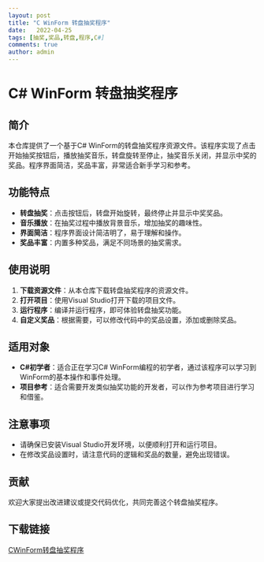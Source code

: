 ```yaml
---
layout: post
title: "C WinForm 转盘抽奖程序"
date:   2022-04-25
tags: [抽奖,奖品,转盘,程序,C#]
comments: true
author: admin
---
```

# C# WinForm 转盘抽奖程序

## 简介

本仓库提供了一个基于C# WinForm的转盘抽奖程序资源文件。该程序实现了点击开始抽奖按钮后，播放抽奖音乐，转盘旋转至停止，抽奖音乐关闭，并显示中奖的奖品。程序界面简洁，奖品丰富，非常适合新手学习和参考。

## 功能特点

- **转盘抽奖**：点击按钮后，转盘开始旋转，最终停止并显示中奖奖品。
- **音乐播放**：在抽奖过程中播放背景音乐，增加抽奖的趣味性。
- **界面简洁**：程序界面设计简洁明了，易于理解和操作。
- **奖品丰富**：内置多种奖品，满足不同场景的抽奖需求。

## 使用说明

1. **下载资源文件**：从本仓库下载转盘抽奖程序的资源文件。
2. **打开项目**：使用Visual Studio打开下载的项目文件。
3. **运行程序**：编译并运行程序，即可体验转盘抽奖功能。
4. **自定义奖品**：根据需要，可以修改代码中的奖品设置，添加或删除奖品。

## 适用对象

- **C#初学者**：适合正在学习C# WinForm编程的初学者，通过该程序可以学习到WinForm的基本操作和事件处理。
- **项目参考**：适合需要开发类似抽奖功能的开发者，可以作为参考项目进行学习和借鉴。

## 注意事项

- 请确保已安装Visual Studio开发环境，以便顺利打开和运行项目。
- 在修改奖品设置时，请注意代码的逻辑和奖品的数量，避免出现错误。

## 贡献

欢迎大家提出改进建议或提交代码优化，共同完善这个转盘抽奖程序。

## 下载链接

[CWinForm转盘抽奖程序](https://pan.quark.cn/s/657999023a1f)